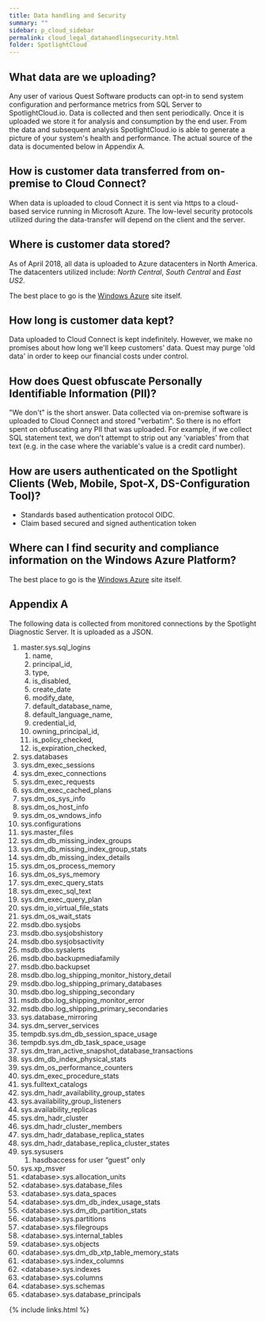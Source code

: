 ```yaml
---
title: Data handling and Security
summary: ""
sidebar: p_cloud_sidebar
permalink: cloud_legal_datahandlingsecurity.html
folder: SpotlightCloud
---
```



## What data are we uploading?
Any user of various Quest Software products can opt-in to send system configuration and performance metrics from SQL Server to SpotlightCloud.io. Data is collected and then sent periodically. Once it is uploaded we store it for analysis and consumption by the end user. From the data and subsequent analysis SpotlightCloud.io is able to generate a picture of your system's health and performance. The actual source of the data is documented below in Appendix A.

## How is customer data transferred from on-premise to Cloud Connect?
When data is uploaded to cloud Connect it is sent via https to a cloud-based service running in Microsoft Azure. The low-level security protocols utilized during the data-transfer will depend on the client and the server.

## Where is customer data stored?
As of April 2018, all data is uploaded to Azure datacenters in North America. The datacenters utilized include: *North Central*, *South Central* and *East US2*.

The best place to go is the [Windows Azure](https://azure.microsoft.com/en-us/overview/trusted-cloud/) site itself.

## How long is customer data kept?
Data uploaded to Cloud Connect is kept indefinitely. However, we make no promises about how long we'll keep customers' data. Quest may purge 'old data' in order to keep our financial costs under control.

## How does Quest obfuscate Personally Identifiable Information (PII)?
"We don't" is the short answer. Data collected via on-premise software is uploaded to Cloud Connect and stored "verbatim". So there is no effort spent on obfuscating any PII that was uploaded. For example, if we collect SQL statement text, we don't attempt to strip out any 'variables' from that text (e.g. in the case where the variable's value is a credit card number).

## How are users authenticated on the Spotlight Clients (Web, Mobile, Spot-X, DS-Configuration Tool)?

* Standards based authentication protocol OIDC.
* Claim based secured and signed authentication token

## Where can I find security and compliance information on the Windows Azure Platform?
The best place to go is the [Windows Azure](https://azure.microsoft.com/en-us/overview/trusted-cloud/) site itself.

## Appendix A
The following data is collected from monitored connections by the Spotlight Diagnostic Server. It is uploaded as a JSON.

1.	master.sys.sql_logins
     1.	name,
     2.	principal_id,
     3.	type,
     4.	is_disabled,
     5.	create_date
     6.	modify_date,
     7.	default_database_name,
     8.	default_language_name,
     9.	credential_id,
     10.	owning_principal_id,
     11.	is_policy_checked,
     12.	is_expiration_checked,
2.	sys.databases
3.	sys.dm_exec_sessions
4.	sys.dm_exec_connections
5.	sys.dm_exec_requests
6.	sys.dm_exec_cached_plans
7.	sys.dm_os_sys_info
8.	sys.dm_os_host_info
9.	sys.dm_os_wndows_info
10.	sys.configurations
11.	sys.master_files
12.	sys.dm_db_missing_index_groups
13.	sys.dm_db_missing_index_group_stats
14.	sys.dm_db_missing_index_details
15.	sys.dm_os_process_memory
16.	sys.dm_os_sys_memory
17.	sys.dm_exec_query_stats
18.	sys.dm_exec_sql_text
19.	sys.dm_exec_query_plan
20.	sys.dm_io_virtual_file_stats
21.	sys.dm_os_wait_stats
22.	msdb.dbo.sysjobs
23.	msdb.dbo.sysjobshistory
24.	msdb.dbo.sysjobsactivity
25.	msdb.dbo.sysalerts
26.	msdb.dbo.backupmediafamily
27.	msdb.dbo.backupset
28.	msdb.dbo.log_shipping_monitor_history_detail
29.	msdb.dbo.log_shipping_primary_databases
30.	msdb.dbo.log_shipping_secondary
31.	msdb.dbo.log_shipping_monitor_error
32.	msdb.dbo.log_shipping_primary_secondaries
33.	sys.database_mirroring
34.	sys.dm_server_services
35.	tempdb.sys.dm_db_session_space_usage
36.	tempdb.sys.dm_db_task_space_usage
37.	sys.dm_tran_active_snapshot_database_transactions
38.	sys.dm_db_index_physical_stats
39.	sys.dm_os_performance_counters
40.	sys.dm_exec_procedure_stats
41.	sys.fulltext_catalogs
42.	sys.dm_hadr_availability_group_states
43.	sys.availability_group_listeners
44.	sys.availability_replicas
45.	sys.dm_hadr_cluster
46.	sys.dm_hadr_cluster_members
47.	sys.dm_hadr_database_replica_states
48.	sys.dm_hadr_database_replica_cluster_states
49.	sys.sysusers
      1. hasdbaccess for user “guest” only
50.	sys.xp_msver
51.	\<database\>.sys.allocation_units
52.	\<database\>.sys.database_files
53.	\<database\>.sys.data_spaces
54.	\<database\>.sys.dm_db_index_usage_stats
55.	\<database\>.sys.dm_db_partition_stats
56.	\<database\>.sys.partitions
57.	\<database\>.sys.filegroups
58.	\<database\>.sys.internal_tables
59.	\<database\>.sys.objects
60.	\<database\>.sys.dm_db_xtp_table_memory_stats
61.	\<database\>.sys.index_columns
62.	\<database\>.sys.indexes
63.	\<database\>.sys.columns
64.	\<database\>.sys.schemas
65.	\<database\>.sys.database_principals

{% include links.html %}
